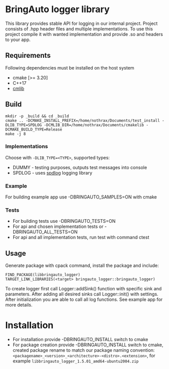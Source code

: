 # BringAuto logger library #

This library provides stable API for logging in our internal project. Project consists of .hpp header files and multiple
implementations. To use this project compile it with wanted implementation and provide .so and headers to your app.

## Requirements

Following dependencies must be installed on the host system

- cmake [>= 3.20]
- C++17
- [cmlib](https://github.com/cmakelib/cmakelib)

## Build

```
mkdir -p _build && cd _build
cmake .. -DCMAKE_INSTALL_PREFIX=/home/nothrax/Documents/test_install -DLIB_TYPE=SPDLOG -DCMLIB_DIR=/home/nothrax/Documents/cmakelib -DCMAKE_BUILD_TYPE=Release
make -j 8
```

### Implementations
Choose with `-DLIB_TYPE=<TYPE>`, supported types:
- DUMMY - testing purposes, outputs test messages into console
- SPDLOG - uses [spdlog](https://github.com/gabime/spdlog) logging library

### Example

For building example app use -DBRINGAUTO_SAMPLES=ON with cmake

### Tests
- For building tests use -DBRINGAUTO_TESTS=ON 
- For api and chosen implementation tests or -DBRINGAUTO_ALL_TESTS=ON 
- For api and all implementation tests, run test with command ctest

## Usage

Generate package with cpack command, install the package and include:

```
FIND_PACKAGE(libbringauto_logger)
TARGET_LINK_LIBRARIES(<target> bringauto_logger::bringauto_logger)
```

To create logger first call Logger::addSink() function with specific sink and parameters. After adding all desired sinks
call Logger::init() with settings. After initialization you are able to call all log functions. See example app for more
details.

# Installation

- For installation provide -DBRINGAUTO_INSTALL switch to cmake
- For package creation provide -DBRINGAUTO_INSTALL switch to cmake, created package rename to match our package naming
  convention: `<packagename>_<version>_<architecture>-<distro>.<extension>`, for example `libbringauto_logger_1.5.01_amd64-ubuntu2004.zip`
